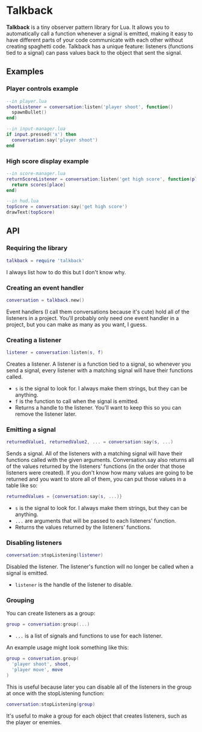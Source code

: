 Talkback
========
**Talkback** is a tiny observer pattern library for Lua. It allows you to automatically call a function whenever a signal is emitted, making it easy to have different parts of your code communicate with each other without creating spaghetti code. Talkback has a unique feature: listeners (functions tied to a signal) can pass values back to the object that sent the signal.

Examples
--------
### Player controls example

```lua
--in player.lua
shootListener = conversation:listen('player shoot', function()
  spawnBullet()
end)

--in input-manager.lua
if input.pressed('x') then
  conversation:say('player shoot')
end
```

### High score display example

```lua
--in score-manager.lua
returnScoreListener = conversation:listen('get high score', function(place)
  return scores[place]
end)

--in hud.lua
topScore = conversation:say('get high score')
drawText(topScore)
```


API
---
### Requiring the library
```lua
talkback = require 'talkback'
```
I always list how to do this but I don't know why.

### Creating an event handler
```lua
conversation = talkback.new()
```
Event handlers (I call them conversations because it's cute) hold all of the listeners in a project. You'll probably only need one event handler in a project, but you can make as many as you want, I guess.

### Creating a listener
```lua
listener = conversation:listen(s, f)
```
Creates a listener. A listener is a function tied to a signal, so whenever you send a signal, every listener with a matching signal will have their functions called.
- `s` is the signal to look for. I always make them strings, but they can be anything.
- `f` is the function to call when the signal is emitted.
- Returns a handle to the listener. You'll want to keep this so you can remove the listener later.

### Emitting a signal
```lua
returnedValue1, returnedValue2, ... = conversation:say(s, ...)
```
Sends a signal. All of the listeners with a matching signal will have their functions called with the given arguments. Conversation.say also returns all of the values returned by the listeners' functions (in the order that those listeners were created). If you don't know how many values are going to be returned and you want to store all of them, you can put those values in a table like so:
```lua
returnedValues = {conversation:say(s, ...)}
```
- `s` is the signal to look for. I always make them strings, but they can be anything.
- `...` are arguments that will be passed to each listeners' function.
- Returns the values returned by the listeners' functions.

### Disabling listeners
```lua
conversation:stopListening(listener)
```
Disabled the listener. The listener's function will no longer be called when a signal is emitted.
- `listener` is the handle of the listener to disable.

### Grouping
You can create listeners as a group:
```lua
group = conversation:group(...)
```
- `...` is a list of signals and functions to use for each listener.

An example usage might look something like this:
```lua
group = conversation.group(
  'player shoot', shoot,
  'player move', move
)
```
This is useful because later you can disable all of the listeners in the group at once with the stopListening function:
```lua
conversation:stopListening(group)
```
It's useful to make a group for each object that creates listeners, such as the player or enemies.
